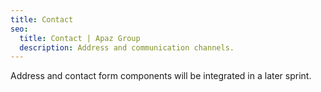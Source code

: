 ```yaml
---
title: Contact
seo:
  title: Contact | Apaz Group
  description: Address and communication channels.
---
```

Address and contact form components will be integrated in a later sprint.
